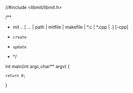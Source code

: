 //#include <libmit/libmit.h>

/**
 * mit ..     [ ... | path | mitfile | makefile | *.c | *.cpp | *.*] [-cpp]
 *     create  
 *     update
 * */

int main(int argc,char** argv) {

    return 0;
}
